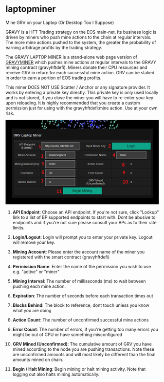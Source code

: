 # laptopminer
Mine GRV on your Laptop (Or Desktop Too I Suppose)

GRAVY is a HFT Trading strategy on the EOS main-net. Its business logic is driven by miners who push mine actions to the chain at regular intervals. The more mine actions pushed to the system, the greater the probability of earning arbitrage profits by the trading strategy.

The GRAVY LAPTOP MINER is a stand-alone web page version of [GRAVYMINER](https://github.com/gravytrainproject/gravyminer) which pushes mine actions at regular intervals to the GRAVY mining contract (gravyhftdefi). Miners donate their CPU resources and receive GRV in return for each successful mine action. GRV can be staked in order to earn a portion of EOS trading profits.

This miner DOES NOT USE Scatter / Anchor or any signature provider. It works by entering a private key directly. This private key is only used locally and is not stored, if you close the miner you will have to re-enter your key upon reloading. It is highly recommended that you create a custom permission just for using with the gravyhftdefi:mine action. Use at your own risk.  

![alt text](images/beginning.png)

1. **API Endpoint**: Choose an API endpoint. If you're not sure, click "Lookup" link to a list of BP supported endpoints to start with. Dont be abusive to endpoints and if you're not sure please consult your BPs as to their rate limits. 

2. **Login/Logout**: Login will prompt you to enter your private key. Logout will remove your key.

3. **Mining Account**: Please enter the account name of the miner you registered with the smart contract (gravyhftdefi)

4. **Permission Name**: Enter the name of the permission you wish to use e.g. "active" or "miner"

5. **Mining Interval**: The number of milliseconds (ms) to wait between pushing each mine action. 

6. **Expiration**: The number of seconds before each transaction times out

7. **Blocks Behind**: The block to reference, dont touch unless you know what you are doing

8. **Action Count**: The number of unconfirmed successful mine actions

9. **Error Count**: The number of errors, if you're getting too many errors you might be out of CPU or have something misconfigured

10. **GRV Mined (Unconfirmed)**: The cumulative amount of GRV you have mined according to the node you are pushing transactions. Note these are unconfirmed amounts and will most likely be different than the final amounts mined on chain. 

11. **Begin / Halt Mining**: Begin mining or halt mining activity. Note that logging out also halts mining automatically. 
